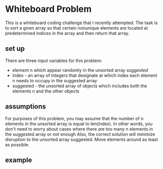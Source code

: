 # Whiteboard Problem

This is a whiteboard coding challenge that I recently attempted. The task is to sort a given array so that
certain nonunique elements are located at predetermined indices in the array and then return that array. 

## set up
There are three input variables for this problem:
  * element n which appear randomly in the unsorted array *suggested*
  * index - an array of integers that designate at which index each element n needs to occupy in the suggested array
  * suggested - the unsorted array of objects which includes both the elements n and the other objects

## assumptions
 For purposes of this problem, you may assume that the number of n elements in the unsorted array is equal to len(index). 
 In other words, you don't need to worry about cases where there are too many n elements in the suggested array or not enough
 Also, the correct solution will minimize disruption to the unsorted array suggested. Move elements around as least as possible. 
 
 ## example
 
 
